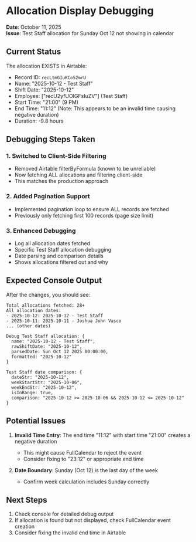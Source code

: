 # Allocation Display Debugging

**Date**: October 11, 2025  
**Issue**: Test Staff allocation for Sunday Oct 12 not showing in calendar  

## Current Status

The allocation EXISTS in Airtable:
- Record ID: `recLtmGIuKCo52mrU`
- Name: "2025-10-12 - Test Staff"
- Shift Date: "2025-10-12"
- Employee: ["recU2yfUOIGFsIuZV"] (Test Staff)
- Start Time: "21:00" (9 PM)
- End Time: "11:12" (Note: This appears to be an invalid time causing negative duration)
- Duration: -9.8 hours

## Debugging Steps Taken

### 1. Switched to Client-Side Filtering
- Removed Airtable filterByFormula (known to be unreliable)
- Now fetching ALL allocations and filtering client-side
- This matches the production approach

### 2. Added Pagination Support
- Implemented pagination loop to ensure ALL records are fetched
- Previously only fetching first 100 records (page size limit)

### 3. Enhanced Debugging
- Log all allocation dates fetched
- Specific Test Staff allocation debugging
- Date parsing and comparison details
- Shows allocations filtered out and why

## Expected Console Output

After the changes, you should see:
```
Total allocations fetched: 28+
All allocation dates:
- 2025-10-12: 2025-10-12 - Test Staff
- 2025-10-11: 2025-10-11 - Joshua John Vasco
... (other dates)

Debug Test Staff allocation: {
  name: "2025-10-12 - Test Staff",
  rawShiftDate: "2025-10-12",
  parsedDate: Sun Oct 12 2025 00:00:00,
  formatted: "2025-10-12"
}

Test Staff date comparison: {
  dateStr: "2025-10-12",
  weekStartStr: "2025-10-06",
  weekEndStr: "2025-10-12",
  isInRange: true,
  comparison: "2025-10-12 >= 2025-10-06 && 2025-10-12 <= 2025-10-12"
}
```

## Potential Issues

1. **Invalid Time Entry**: The end time "11:12" with start time "21:00" creates a negative duration
   - This might cause FullCalendar to reject the event
   - Consider fixing to "23:12" or appropriate end time

2. **Date Boundary**: Sunday (Oct 12) is the last day of the week
   - Confirm week calculation includes Sunday correctly

## Next Steps

1. Check console for detailed debug output
2. If allocation is found but not displayed, check FullCalendar event creation
3. Consider fixing the invalid end time in Airtable
